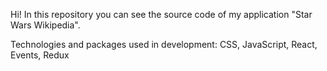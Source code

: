 Hi! In this repository you can see the source code of my application "Star Wars Wikipedia". 

Technologies and packages used in development: CSS, JavaScript, React, Events, Redux